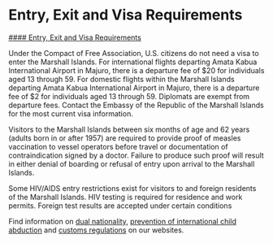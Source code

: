 # Entry, Exit and Visa Requirements

[#### Entry, Exit and Visa Requirements](javascript:void(0); "Entry, Exit and Visa Requirements")

Under the Compact of Free Association, U.S. citizens do not need a visa to enter the Marshall Islands. For international flights departing Amata Kabua International Airport in Majuro, there is a departure fee of $20 for individuals aged 13 through 59. For domestic flights within the Marshall Islands departing Amata Kabua International Airport in Majuro, there is a departure fee of $2 for individuals aged 13 through 59. Diplomats are exempt from departure fees. Contact the Embassy of the Republic of the Marshall Islands for the most current visa information.

Visitors to the Marshall Islands between six months of age and 62 years (adults born in or after 1957) are required to provide proof of measles vaccination to vessel operators before travel or documentation of contraindication signed by a doctor. Failure to produce such proof will result in either denial of boarding or refusal of entry upon arrival to the Marshall Islands.

Some HIV/AIDS entry restrictions exist for visitors to and foreign residents of the Marshall Islands. HIV testing is required for residence and work permits. Foreign test results are accepted under certain conditions

Find information on [dual nationality](https://travel.state.gov/content/travel/en/international-travel/before-you-go/travelers-with-special-considerations/Dual-Nationality-Travelers.html "http://travel.state.gov/travel/cis_pa_tw/cis/cis_1753.html"), [prevention of international child abduction](https://travel.state.gov/content/childabduction/en/preventing.html "http://travel.state.gov/abduction/prevention/prevention_560.html") and [customs regulations](https://travel.state.gov/content/passports/en/go/customs.html) on our websites.